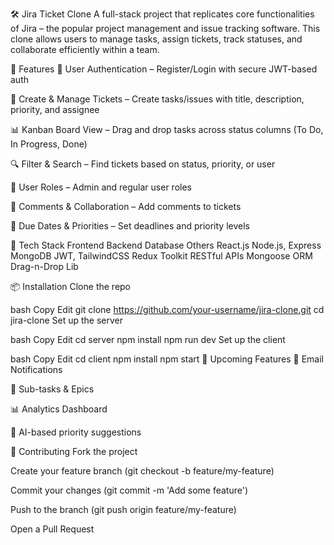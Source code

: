 🛠️ Jira Ticket Clone
A full-stack project that replicates core functionalities of Jira – the popular project management and issue tracking software. This clone allows users to manage tasks, assign tickets, track statuses, and collaborate efficiently within a team.

🚀 Features
🧾 User Authentication – Register/Login with secure JWT-based auth

📝 Create & Manage Tickets – Create tasks/issues with title, description, priority, and assignee

📊 Kanban Board View – Drag and drop tasks across status columns (To Do, In Progress, Done)

🔍 Filter & Search – Find tickets based on status, priority, or user

👥 User Roles – Admin and regular user roles

📌 Comments & Collaboration – Add comments to tickets

📅 Due Dates & Priorities – Set deadlines and priority levels

🧰 Tech Stack
Frontend	Backend	Database	Others
React.js	Node.js, Express	MongoDB	JWT, TailwindCSS
Redux Toolkit	RESTful APIs	Mongoose ORM	Drag-n-Drop Lib

📦 Installation
Clone the repo

bash
Copy
Edit
git clone https://github.com/your-username/jira-clone.git
cd jira-clone
Set up the server

bash
Copy
Edit
cd server
npm install
npm run dev
Set up the client

bash
Copy
Edit
cd client
npm install
npm start
🧪 Upcoming Features
📨 Email Notifications

🧩 Sub-tasks & Epics

📊 Analytics Dashboard

🧠 AI-based priority suggestions

🤝 Contributing
Fork the project

Create your feature branch (git checkout -b feature/my-feature)

Commit your changes (git commit -m 'Add some feature')

Push to the branch (git push origin feature/my-feature)

Open a Pull Request




